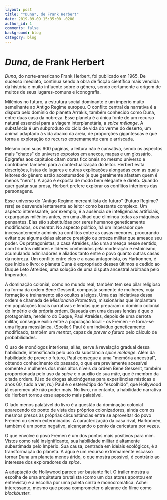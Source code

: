 ```yaml
---
layout: post
title: "*Duna*, de Frank Herbert"
date: 2019-09-09 15:35:00 -0200
author_id: 1
comments: false
background: blog
category: blog
---
```


# _Duna_, de Frank Herbert

*Duna*, do norte-americano Frank Herbert, foi publicado em 1965. De sucesso imediato, continua sendo a obra de ficção científica mais vendida da história e muito influente sobre o gênero, sendo certamente a origem de muitos de seus lugares-comuns e iconografia.

Milênios no futuro, a estrutura social dominante é um império muito semelhante ao Antigo Regime europeu. O conflito central da narrativa é a disputa pelo domínio do planeta Arrakis, também conhecido como Duna, entre duas casa da nobreza. Esse planeta é a única fonte de um recurso natural essencial para a viagem interplanetária, a *spice mélange*. A substância é um subproduto do ciclo de vida do verme do deserto, um animal adaptado à vida abaixo da areia, de proporções gigantescas e que torna a exploração do recurso extremamente cara e arriscada.

Mesmo com suas 600 páginas, a leitura não é cansativa, sendo os aspectos mais "chatos" do universo expostos em anexos, mapas e um glossário. Epígrafes aos capítulos citam obras ficcionais no mesmo universo e contribuem também para a contextualização do leitor. Herbert evita descrições, listas de lugares e outras explicações alongadas com as quais leitores do gênero estão acostumados (e que geralmente afastam quem é menos "nerd"). A ação é exposta de modo bem elegante e direto. Quando quer gastar sua prosa, Herbert prefere explorar os conflitos interiores das personagens.

Esse universo do "Antigo Regime mercantilista do futuro" (Futuro Regime? rsrs) se desvenda lentamente ao leitor como bastante complexo. Um aspecto interessante, por exemplo, é a ausência de inteligências artificiais, expurgadas milênios antes, em uma Jihad que eliminou todas as máquinas pensantes. Elas são substituídas por seres humanos geneticamente modificados, os *mentat*. No aspecto político, há um Imperador que incessantemente administra conflitos entre as casas menores, procurando evitar que alguma delas alcance prestígio ou proeza militar que ameace seu poder. Os protagonistas, a casa Atreides, são uma ameaça nesse sentido, com triunfos militares e líderes conhecidos pela moderação e estoicismo, acumulando admiradores e aliados tanto entre o povo quanto outras casas da nobreza. Um conflito entre eles e a casa antagonista, os Harkonnen, é que inicia o livro: o planeta Duna é expropriado desses últimos e cedido ao Duque Leto Atreides, uma solução de uma disputa ancestral arbitrada pelo Imperador.

A dominação colonial, como no mundo real, também tem seu pilar religioso na forma da ordem Bene Gesserit, composta somente de mulheres, cuja formação e treinamento são ocultos a leigos. Uma das iniciativas dessa ordem é chamada de *Missionaria Protectiva*, missionárias que implantam em populações locais narrativas e lendas que preparam o domínio colonial do Império e da própria ordem. Baseada em uma dessas lendas é que o protagonista, herdeiro do Duque, Paul Atreides, depois de uma derrota militar, consegue exílio entre a população local - os Fremen - e torna-se uma figura messiânica. (Spoiler) Paul é um indivíduo geneticamente modificado, também um *mentat*, capaz de *prever o futuro* pelo cálculo de probabilidades.

O uso de monólogos interiores, aliás, serve à revelação gradual dessa habilidade, intensificada pelo uso da substância *spice mélange*. Além da habilidade de prever o futuro, Paul consegue a uma "memória ancestral", obtendo conhecimento do passado, o que era previamente acessível somente a mulheres dos mais altos níveis da ordem Bene Gesserit, também proporcionada pelo uso da *spice* e o auxílio de sua mãe, que é membro da citada ordem. (Uso de drogas alucinógenas para experiências místicas e anos 60, tudo a ver, rs.) Paul é o estereótipo do "escolhido", que Hollywood já espremeu até não poder mais. No livro, no entanto, a habilidade narrativa de Herbert tornou esse aspecto mais palatável.

O lado menos palatável do livro é a questão da dominação colonial aparecendo do ponto de vista dos próprios colonizadores, ainda com os mesmos presos às próprias circunstâncias entre se aproveitar do povo Fremen ou serem exterminados. A caracterização da casa rival, Harkonnen, também é um ponto negativo, alcançando o ponto da caricatura por vezes.

O que envolve o povo Fremen é um dos pontos mais positivos para mim. Vistos como ralé insignificante, sua habilidade militar é altamente subestimada pelo Império. Sua causa, centrada em ideiais ecológicos, é a transformação do planeta. A água é um recurso extremamente escasso tornar Duna um planeta menos árido, o que mostra possível, é contrário ao interesse dos exploradores da *spice*.

A adaptação de Hollywood parece ser bastante fiel. O trailer mostra a escolha de uma arquitetura brutalista (como um dos atores apontou em entrevista) e a escolha por uma paleta cinza e monocromática. Achei interessante, mesmo que possa comprometer o alcance do filme como *blockbuster*.
